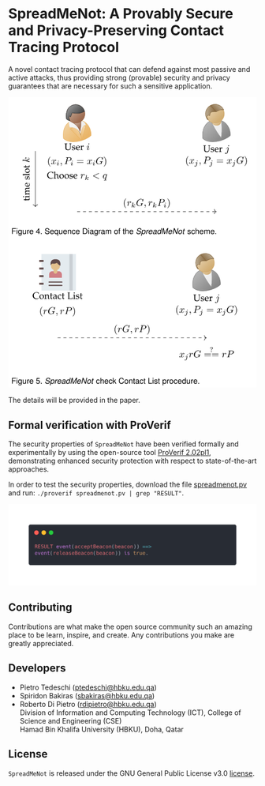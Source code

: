 # SpreadMeNot: A Provably Secure and Privacy-Preserving Contact Tracing Protocol
A novel contact tracing protocol that can defend against most passive and active attacks, thus providing strong (provable) security and privacy guarantees that are necessary for such a sensitive application.


<p align="center">
  <img src="./figures/spreadmenot_scheme.png" alt="SpreadMeNot" width="700">
</p>

The details will be provided in the paper.


## Formal verification with ProVerif
The security properties of `SpreadMeNot` have been verified formally and experimentally by using the open-source tool <a href="https://prosecco.gforge.inria.fr/personal/bblanche/proverif/">ProVerif 2.02pl1</a>, demonstrating enhanced security protection with respect to state-of-the-art approaches.

In order to test the security properties, download the file <a href="spreadmenot.pv">spreadmenot.pv</a> and run: `./proverif spreadmenot.pv | grep "RESULT"`.

<p align="center">
  <img src="./figures/proverif.png" alt="SpreadMeNot" width="700">
</p>

## Contributing
Contributions are what make the open source community such an amazing place to be learn, inspire, and create. Any contributions you make are greatly appreciated.

## Developers
- Pietro Tedeschi         (<ptedeschi@hbku.edu.qa>)<br />
- Spiridon Bakiras        (<sbakiras@hbku.edu.qa>)<br />
- Roberto Di Pietro       (<rdipietro@hbku.edu.qa>)<br />
Division of Information and Computing Technology (ICT), College of Science and Engineering (CSE)<br />Hamad Bin Khalifa University (HBKU), Doha, Qatar<br />

## License
```SpreadMeNot``` is released under the GNU General Public License v3.0 <a href="LICENSE">license</a>.
